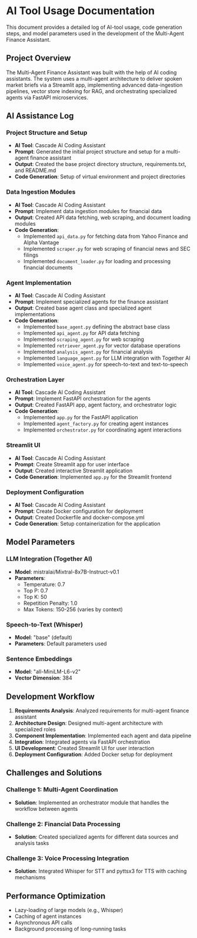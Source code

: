 # AI Tool Usage Documentation

This document provides a detailed log of AI-tool usage, code generation steps, and model parameters used in the development of the Multi-Agent Finance Assistant.

## Project Overview

The Multi-Agent Finance Assistant was built with the help of AI coding assistants. The system uses a multi-agent architecture to deliver spoken market briefs via a Streamlit app, implementing advanced data-ingestion pipelines, vector store indexing for RAG, and orchestrating specialized agents via FastAPI microservices.

## AI Assistance Log

### Project Structure and Setup

- **AI Tool**: Cascade AI Coding Assistant
- **Prompt**: Generated the initial project structure and setup for a multi-agent finance assistant
- **Output**: Created the base project directory structure, requirements.txt, and README.md
- **Code Generation**: Setup of virtual environment and project directories

### Data Ingestion Modules

- **AI Tool**: Cascade AI Coding Assistant
- **Prompt**: Implement data ingestion modules for financial data
- **Output**: Created API data fetching, web scraping, and document loading modules
- **Code Generation**: 
  - Implemented `api_data.py` for fetching data from Yahoo Finance and Alpha Vantage
  - Implemented `scraper.py` for web scraping of financial news and SEC filings
  - Implemented `document_loader.py` for loading and processing financial documents

### Agent Implementation

- **AI Tool**: Cascade AI Coding Assistant
- **Prompt**: Implement specialized agents for the finance assistant
- **Output**: Created base agent class and specialized agent implementations
- **Code Generation**:
  - Implemented `base_agent.py` defining the abstract base class
  - Implemented `api_agent.py` for API data fetching
  - Implemented `scraping_agent.py` for web scraping
  - Implemented `retriever_agent.py` for vector database operations
  - Implemented `analysis_agent.py` for financial analysis
  - Implemented `language_agent.py` for LLM integration with Together AI
  - Implemented `voice_agent.py` for speech-to-text and text-to-speech

### Orchestration Layer

- **AI Tool**: Cascade AI Coding Assistant
- **Prompt**: Implement FastAPI orchestration for the agents
- **Output**: Created FastAPI app, agent factory, and orchestrator logic
- **Code Generation**:
  - Implemented `app.py` for the FastAPI application
  - Implemented `agent_factory.py` for creating agent instances
  - Implemented `orchestrator.py` for coordinating agent interactions

### Streamlit UI

- **AI Tool**: Cascade AI Coding Assistant
- **Prompt**: Create Streamlit app for user interface
- **Output**: Created interactive Streamlit application
- **Code Generation**: Implemented `app.py` for the Streamlit frontend

### Deployment Configuration

- **AI Tool**: Cascade AI Coding Assistant
- **Prompt**: Create Docker configuration for deployment
- **Output**: Created Dockerfile and docker-compose.yml
- **Code Generation**: Setup containerization for the application

## Model Parameters

### LLM Integration (Together AI)

- **Model**: mistralai/Mixtral-8x7B-Instruct-v0.1
- **Parameters**:
  - Temperature: 0.7
  - Top P: 0.7
  - Top K: 50
  - Repetition Penalty: 1.0
  - Max Tokens: 150-256 (varies by context)

### Speech-to-Text (Whisper)

- **Model**: "base" (default)
- **Parameters**: Default parameters used

### Sentence Embeddings

- **Model**: "all-MiniLM-L6-v2"
- **Vector Dimension**: 384

## Development Workflow

1. **Requirements Analysis**: Analyzed requirements for multi-agent finance assistant
2. **Architecture Design**: Designed multi-agent architecture with specialized roles
3. **Component Implementation**: Implemented each agent and data pipeline
4. **Integration**: Integrated agents via FastAPI orchestration
5. **UI Development**: Created Streamlit UI for user interaction
6. **Deployment Configuration**: Added Docker setup for deployment

## Challenges and Solutions

### Challenge 1: Multi-Agent Coordination
- **Solution**: Implemented an orchestrator module that handles the workflow between agents

### Challenge 2: Financial Data Processing
- **Solution**: Created specialized agents for different data sources and analysis tasks

### Challenge 3: Voice Processing Integration
- **Solution**: Integrated Whisper for STT and pyttsx3 for TTS with caching mechanisms

## Performance Optimization

- Lazy-loading of large models (e.g., Whisper)
- Caching of agent instances
- Asynchronous API calls
- Background processing of long-running tasks
